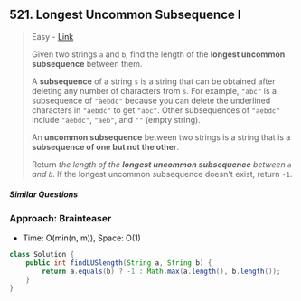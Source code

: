 ## 521. Longest Uncommon Subsequence I

> Easy - [Link](https://leetcode.com/problems/longest-uncommon-subsequence-i/)
>
> Given two strings `a` and `b`, find the length of the **longest uncommon subsequence** between them.
>
> A **subsequence** of a string `s` is a string that can be obtained after deleting any number of characters from `s`. For example, `"abc"` is a subsequence of `"aebdc"` because you can delete the underlined characters in `"aebdc"` to get `"abc"`. Other subsequences of `"aebdc"` include `"aebdc"`, `"aeb"`, and `""` (empty string).
>
> An **uncommon subsequence** between two strings is a string that is a **subsequence of one but not the other**.
>
> Return *the length of the **longest uncommon subsequence** between `a` and `b`*. If the longest uncommon subsequence doesn't exist, return `-1`.

##### Similar Questions



### Approach: Brainteaser

- Time: O(min(n, m)), Space: O(1)

```java
class Solution {
    public int findLUSlength(String a, String b) {
        return a.equals(b) ? -1 : Math.max(a.length(), b.length());
    }
}
```

